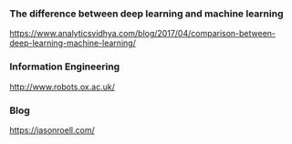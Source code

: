 ### The difference between deep learning and machine learning
https://www.analyticsvidhya.com/blog/2017/04/comparison-between-deep-learning-machine-learning/

### Information Engineering
http://www.robots.ox.ac.uk/

### Blog 
https://jasonroell.com/
